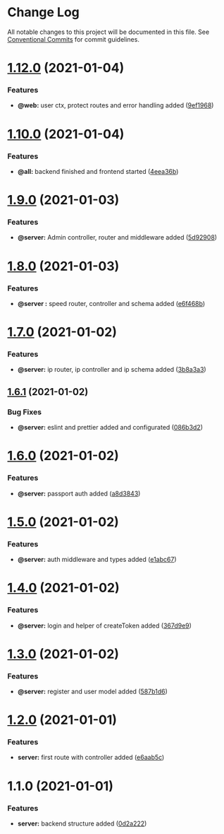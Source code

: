 # Change Log

All notable changes to this project will be documented in this file.
See [Conventional Commits](https://conventionalcommits.org) for commit guidelines.

# [1.12.0](https://github.com/lucabecci/OnaSystem/compare/v1.11.0...v1.12.0) (2021-01-04)


### Features

* **@web:** user ctx, protect routes and error handling added ([9ef1968](https://github.com/lucabecci/OnaSystem/commit/9ef196842a0a9f7c027e0f2008a0c8fc7e93073d))





# [1.10.0](https://github.com/lucabecci/OnaSystem/compare/v1.9.0...v1.10.0) (2021-01-04)


### Features

* **@all:** backend finished and frontend started ([4eea36b](https://github.com/lucabecci/OnaSystem/commit/4eea36bc56c3e2e023ed7a350bc4d3f25ec6b7af))





# [1.9.0](https://github.com/lucabecci/OnaSystem/compare/v1.8.0...v1.9.0) (2021-01-03)


### Features

* **@server:** Admin controller, router and middleware added ([5d92908](https://github.com/lucabecci/OnaSystem/commit/5d92908cd864f7fab62ed63861dfd0477ea81cc2))





# [1.8.0](https://github.com/lucabecci/OnaSystem/compare/v1.7.0...v1.8.0) (2021-01-03)


### Features

* **@server :** speed router, controller and schema added ([e6f468b](https://github.com/lucabecci/OnaSystem/commit/e6f468b06b0a3438b330211f9d6f8dc4f4d022d6))





# [1.7.0](https://github.com/lucabecci/OnaSystem/compare/v1.6.1...v1.7.0) (2021-01-02)


### Features

* **@server:** ip router, ip controller and ip schema added ([3b8a3a3](https://github.com/lucabecci/OnaSystem/commit/3b8a3a3183e1d38f38936f4a81cf2acde0db510f))





## [1.6.1](https://github.com/lucabecci/OnaSystem/compare/v1.6.0...v1.6.1) (2021-01-02)


### Bug Fixes

* **@server:** eslint and prettier added and configurated ([086b3d2](https://github.com/lucabecci/OnaSystem/commit/086b3d2ebe30b3c9ef95e22cf657a7aa33655ec2))





# [1.6.0](https://github.com/lucabecci/OnaSystem/compare/v1.5.0...v1.6.0) (2021-01-02)


### Features

* **@server:** passport auth added ([a8d3843](https://github.com/lucabecci/OnaSystem/commit/a8d38438c7bac8c75cb42897acf7031ddd106c3f))





# [1.5.0](https://github.com/lucabecci/OnaSystem/compare/v1.4.0...v1.5.0) (2021-01-02)


### Features

* **@server:** auth middleware and types added ([e1abc67](https://github.com/lucabecci/OnaSystem/commit/e1abc6773e8be30e4f03a230a936fe1ac773ad91))





# [1.4.0](https://github.com/lucabecci/OnaSystem/compare/v1.3.0...v1.4.0) (2021-01-02)


### Features

* **@server:** login and helper of createToken added ([367d9e9](https://github.com/lucabecci/OnaSystem/commit/367d9e9eee489eed41c848feb1b36e9804ba6f37))





# [1.3.0](https://github.com/lucabecci/OnaSystem/compare/v1.2.0...v1.3.0) (2021-01-02)


### Features

* **@server:** register and user model added ([587b1d6](https://github.com/lucabecci/OnaSystem/commit/587b1d638ab631daf2c2e37f486b1aa9b3565f98))





# [1.2.0](https://github.com/lucabecci/OnaSystem/compare/v1.1.0...v1.2.0) (2021-01-01)


### Features

* **server:** first route with controller added ([e6aab5c](https://github.com/lucabecci/OnaSystem/commit/e6aab5c4b52fc785b87eaf561ec62809cd91f007))





# 1.1.0 (2021-01-01)


### Features

* **server:** backend structure added ([0d2a222](https://github.com/lucabecci/OnaSystem/commit/0d2a2225f26b0bdc8dd46e5c6d5087c71514ae76))
